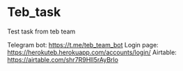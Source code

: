 # Teb_task
Test task from teb team


Telegram bot: https://t.me/teb_team_bot
Login page: https://herokuteb.herokuapp.com/accounts/login/
Airtable: https://airtable.com/shr7R9HlI5rAyBrlo
 
